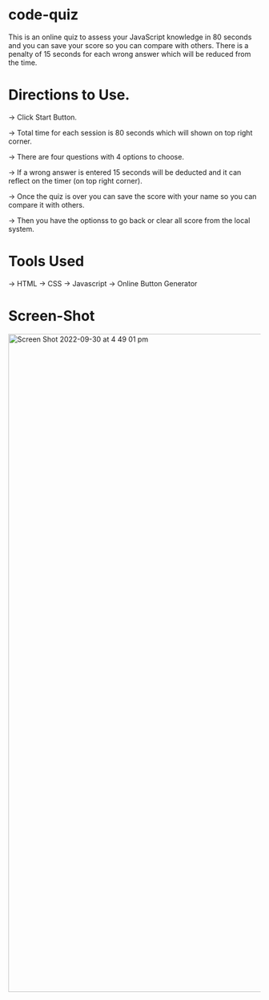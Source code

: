 
# code-quiz

This is an online quiz to assess your JavaScript knowledge in 80 seconds and you can save your score so you can compare with others. 
There is a penalty of 15 seconds for each wrong answer which will be reduced from the time.

# Directions to Use.

-> Click Start Button.

-> Total time for each session is 80 seconds which will shown on top right corner.

-> There are four questions with 4 options to choose.

-> If a wrong answer is entered 15 seconds will be deducted and it can reflect on the timer (on top right corner).

-> Once the quiz is over you can save the score with your name so you can compare it with others.

-> Then you have the optionss to go back or clear all score from the local system.

# Tools Used

-> HTML
-> CSS
-> Javascript
-> Online Button Generator

# Screen-Shot


 


<img width="1313" alt="Screen Shot 2022-09-30 at 4 49 01 pm" src="https://user-images.githubusercontent.com/109736323/193216345-69669522-c2f6-4ea6-a25a-5cee3607f817.png">





